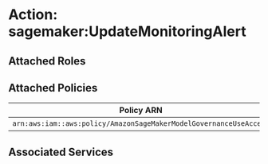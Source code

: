 # Action: sagemaker:UpdateMonitoringAlert

## Attached Roles

## Attached Policies

| Policy ARN | Policy Name |
|------------|-------------|
| `arn:aws:iam::aws:policy/AmazonSageMakerModelGovernanceUseAccess` | [AmazonSageMakerModelGovernanceUseAccess](../policies.md#amazonsagemakermodelgovernanceuseaccess) |

## Associated Services

